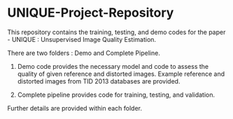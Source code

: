 # UNIQUE-Project-Repository
This repository contains the training, testing, and demo codes for the paper - UNIQUE : Unsupervised Image Quality Estimation.

There are two folders : Demo and Complete Pipeline. 

1. Demo code provides the necessary model and code to assess the quality of given reference and distorted images. Example reference and distorted images from TID 2013 databases are provided.

2. Complete pipeline provides code for training, testing, and validation.
  
Further details are provided within each folder.

